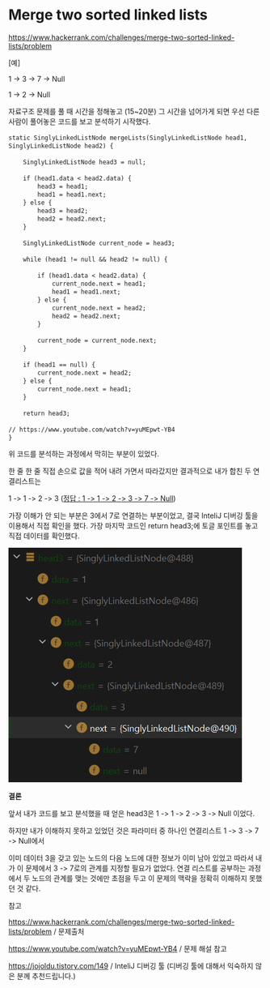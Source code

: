 # Merge two sorted linked lists 

https://www.hackerrank.com/challenges/merge-two-sorted-linked-lists/problem



[예]

1 -> 3 -> 7 -> Null

1 -> 2 -> Null



자료구조 문제를 풀 때 시간을 정해놓고 (15~20분) 그 시간을 넘어가게 되면 우선 다른 사람이 풀어놓은 코드를 보고 분석하기 시작했다. 

    static SinglyLinkedListNode mergeLists(SinglyLinkedListNode head1, SinglyLinkedListNode head2) {
        
        SinglyLinkedListNode head3 = null;
        
        if (head1.data < head2.data) {
            head3 = head1;
            head1 = head1.next;            
        } else {
            head3 = head2;
            head2 = head2.next;
        }
        
        SinglyLinkedListNode current_node = head3;
        
        while (head1 != null && head2 != null) {
            
            if (head1.data < head2.data) {
                current_node.next = head1;
                head1 = head1.next;
            } else {
                current_node.next = head2;
                head2 = head2.next;
            }
            
            current_node = current_node.next;
        }
        
        if (head1 == null) {
            current_node.next = head2;
        } else {
            current_node.next = head1;
        }
        
        return head3;
        
    // https://www.youtube.com/watch?v=yuMEpwt-YB4
    }

위 코드를 분석하는 과정에서 막히는 부분이 있었다. 

한 줄 한 줄 직접 손으로 값을 적어 내려 가면서 따라갔지만 결과적으로 내가 합친 두 연결리스트는 

1 -> 1 -> 2 -> 3  (<u>정답 : 1 -> 1 -> 2 -> 3 -> 7 -> Null</u>)



가장 이해가 안 되는 부분은 3에서 7로 연결하는 부분이었고, 결국 InteliJ 디버깅 툴을 이용해서 직접 확인을 했다. 가장 마지막 코드인 return head3;에 토글 포인트를 놓고 직접 데이터를 확인했다. 

![ex_screenshot](./img/%5Bmerge%20two%20sorted%20linked%20list%5D%20head3.png)

**결론**

앞서 내가 코드를 보고 분석했을 때 얻은 head3은 1 -> 1 -> 2 -> 3 -> Null 이었다. 

하지만 내가 이해하지 못하고 있었던 것은 파라미터 중 하나인 연결리스트 1 -> 3 -> 7 -> Null에서 

이미 데이터 3을 갖고 있는 노드의 다음 노드에 대한 정보가 이미 남아 있었고 따라서 내가 이 문제에서 3 -> 7로의 관계를 지정할 필요가 없었다. 연결 리스트를 공부하는 과정에서 두 노드의 관계를 맺는 것에만 초점을 두고 이 문제의 맥락을 정확히 이해하지 못했던 것 같다. 



참고 

https://www.hackerrank.com/challenges/merge-two-sorted-linked-lists/problem / 문제출처 

https://www.youtube.com/watch?v=yuMEpwt-YB4 / 문제 해설 참고 

https://jojoldu.tistory.com/149 / InteliJ 디버깅 툴 (디버깅 툴에 대해서 익숙하지 않은 분께 추천드립니다.)



